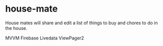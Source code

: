 # house-mate
House mates will share and edit a list of things to buy and chores to do in the house.

MVVM
Firebase
Livedata
ViewPager2